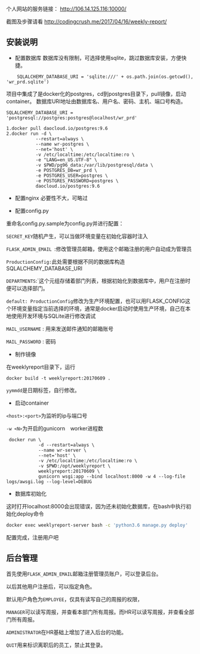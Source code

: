 个人网站的服务链接： http://106.14.125.116:10000/

截图及步骤请看
http://codingcrush.me/2017/04/16/weekly-report/

## 安装说明
+ 配置数据库
数据库没有限制，可选择使用sqlite，跳过数据库安装，方便快捷。
```
    SQLALCHEMY_DATABASE_URI = 'sqlite:///' + os.path.join(os.getcwd(), 'wr_prd.sqlite')
```

项目中集成了是docker化的postgres，cd到postgres目录下，pull镜像，启动container。
数据库URI地址由数据库名、用户名、密码、主机、端口号构造。
```
SQLALCHEMY_DATABASE_URI = 'postgresql://postgres:postgres@localhost/wr_prd'
```

```docker
1.docker pull daocloud.io/postgres:9.6
2.docker run -d \
           --restart=always \
           --name wr-postgres \
           --net='host' \
           -v /etc/localtime:/etc/localtime:ro \
           -e "LANG=en_US.UTF-8" \
           -v $PWD/pg96_data:/var/lib/postgresql/data \
           -e POSTGRES_DB=wr_prd \
           -e POSTGRES_USER=postgres \
           -e POSTGRES_PASSWORD=postgres \
           daocloud.io/postgres:9.6
```

+  配置nginx
   必要性不大，可略过
   
+  配置config.py

重命名config.py.sample为config.py并进行配置：

`SECRET_KEY`随机产生，可以当做环境变量在初始化容器时注入

`FLASK_ADMIN_EMAIL `:修改管理员邮箱，使用这个邮箱注册的用户自动成为管理员

`ProductionConfig:`此处需要根据不同的数据库构造SQLALCHEMY_DATABASE_URI

`DEPARTMENTS`:`这个元组存储着部门列表，根据初始化到数据库中，用户在注册时便可以选择部门。

`default: ProductionConfig`修改为生产环境配置，也可以用FLASK_CONFIG这个环境变量指定当前选择的环境，通常是docker启动时使用生产环境，自己在本地使用开发环境与SQLite进行修改调试

`MAIL_USERNAME` : 用来发送邮件通知的邮箱账号

`MAIL_PASSWORD` : 密码

+ 制作镜像

在weeklyreport目录下，运行
```docker
docker build -t weeklyreport:20170609 .
```
`yymmdd`是日期标签，自行修改。

+ 启动container

 `<host>:<port>`为监听的ip与端口号
 
 `-w <N>`为开启的gunicorn　worker进程数

```docker
 docker run \
            -d --restart=always \
            --name wr-server \
            --net='host' \
            -v /etc/localtime:/etc/localtime:ro \
            -v $PWD:/opt/weeklyreport \
            weeklyreport:20170609 \
            gunicorn wsgi:app --bind localhost:8000 -w 4 --log-file logs/awsgi.log --log-level=DEBUG

```

+ 数据库初始化

这时打开localhost:8000会出现错误，因为还未初始化数据库，在bash中执行初始化deploy命令
```bash
docker exec weeklyreport-server bash -c 'python3.6 manage.py deploy'
```

配置完成，注册用户吧

## 后台管理

首先使用`FLASK_ADMIN_EMAIL`邮箱注册管理员账户，可以登录后台。

以后其他用户注册后，可以指定角色。

默认用户角色为`EMPLOYEE`，仅具有读写自己的周报的权限，

`MANAGER`可以读写周报，并查看本部门所有周报。而HR可以读写周报，并查看全部门所有周报。

`ADMINISTRATOR`在HR基础上增加了进入后台的功能。

`QUIT`用来标识离职后的员工，禁止其登录。
